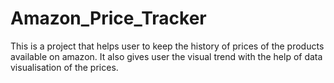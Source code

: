 # Amazon_Price_Tracker
This is a project that helps user to keep the history of prices of the products available on amazon. It also gives user the visual trend with the help of data visualisation of the prices.

